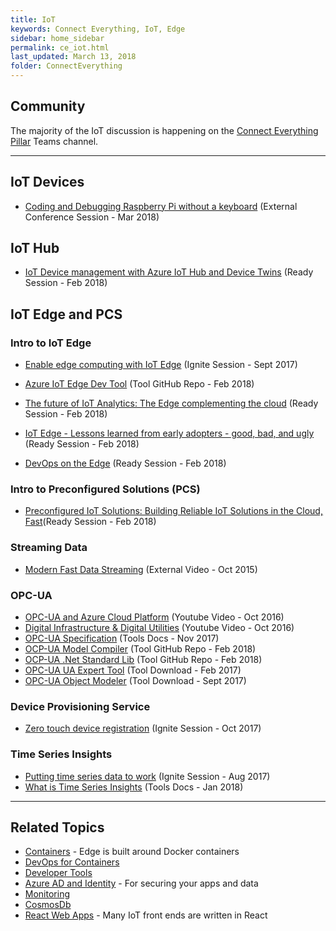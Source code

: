 ```yaml
---
title: IoT
keywords: Connect Everything, IoT, Edge
sidebar: home_sidebar
permalink: ce_iot.html
last_updated: March 13, 2018
folder: ConnectEverything
---
```


## Community

The majority of the IoT discussion is happening on the [Connect Everything Pillar](https://teams.microsoft.com/l/channel/19%3a9711d69081884cae9a301bdbccfdac02%40thread.skype/!%2520Connect%2520Everything%2520Pillar?groupId=dff0a70d-6316-4124-ae5a-e9d06f63ec34&tenantId=72f988bf-86f1-41af-91ab-2d7cd011db47) Teams channel.

<!-- Add in any communities worth following: blogs, twitter, etc. -->

---

<!-- Here, add in any links to useful resources. The structure is not fixed, it can be grouped by scenario, by tech, or set up as a learning path -->

## IoT Devices

- [Coding and Debugging Raspberry Pi without a keyboard](https://www.youtube.com/watch?v=zBgj-WPiL2g) (External Conference Session - Mar 2018)

## IoT Hub

- [IoT Device management with Azure IoT Hub and Device Twins](https://content.microsoftready.com/FY18Q3/session/CD-ARC310) (Ready Session - Feb 2018)

## IoT Edge and PCS

### Intro to IoT Edge

- [Enable edge computing with IoT Edge](https://myignite.microsoft.com/videos/53240) (Ignite Session - Sept 2017)
- [Azure IoT Edge Dev Tool](https://aka.ms/iotedgedev) (Tool GitHub Repo - Feb 2018)

- [The future of IoT Analytics: The Edge complementing the cloud](https://content.microsoftready.com/FY18Q3/session/CD-ARC317) (Ready Session - Feb 2018)
- [IoT Edge - Lessons learned from early adopters - good, bad, and ugly](https://content.microsoftready.com/FY18Q3/session/CD-ARC-DRT204) (Ready Session - Feb 2018)
- [DevOps on the Edge](https://content.microsoftready.com/FY18Q3/session/CD-DEV-DRT300) (Ready Session - Feb 2018)

### Intro to Preconfigured Solutions (PCS)

- [Preconfigured IoT Solutions: Building Reliable IoT Solutions in the Cloud, Fast](https://content.microsoftready.com/FY18Q3/session/API-AZI315)(Ready Session - Feb 2018)

### Streaming Data

- [Modern Fast Data Streaming](https://www.infoq.com/presentations/myths-data-streaming) (External Video - Oct 2015)

### OPC-UA

- [OPC-UA and Azure Cloud Platform](https://www.youtube.com/watch?v=ol8Lf7L9saA) (Youtube Video - Oct 2016)
- [Digital Infrastructure & Digital Utilities](https://www.youtube.com/watch?v=IAJMtqPHURE) (Youtube Video - Oct 2016)
- [OPC-UA Specification](https://opcfoundation.org/developer-tools/specifications-unified-architecture) (Tools Docs - Nov 2017)
- [OCP-UA Model Compiler](https://github.com/OPCFoundation/UA-ModelCompiler) (Tool GitHub Repo - Feb 2018)
- [OCP-UA .Net Standard Lib](https://github.com/OPCFoundation/UA-.NETStandardLibrary) (Tool GitHub Repo - Feb 2018)
- [OPC-UA UA Expert Tool](https://www.unified-automation.com/products/development-tools/uaexpert.html) (Tool Download - Feb 2017)
- [OPC-UA Object Modeler](https://www.unified-automation.com/products/development-tools/uamodeler.html) (Tool Download - Sept 2017)

### Device Provisioning Service

- [Zero touch device registration](https://myignite.microsoft.com/videos/55087) (Ignite Session - Oct 2017)

### Time Series Insights

- [Putting time series data to work](https://myignite.microsoft.com/sessions/55253) (Ignite Session - Aug 2017)
- [What is Time Series Insights](https://docs.microsoft.com/en-us/azure/time-series-insights/time-series-insights-overview) (Tools Docs - Jan 2018)

---

## Related Topics

- [Containers](../../Compute/containers) - Edge is built around Docker containers
- [DevOps for Containers](../../Compute/containers)
- [Developer Tools](../../Cross-Pillar/fundamentals) 
- [Azure AD and Identity](../../Cross-Pillar/security) - For securing your apps and data
- [Monitoring](../../Cross-Pillar/devops)
- [CosmosDb](../../Data/gettingStarted)
- [React Web Apps](../../HCI/client) - Many IoT front ends are written in React
